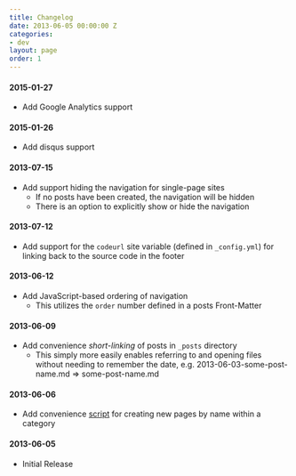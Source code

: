 ```yaml
---
title: Changelog
date: 2013-06-05 00:00:00 Z
categories:
- dev
layout: page
order: 1
---
```


#### 2015-01-27

- Add Google Analytics support

#### 2015-01-26

- Add disqus support

#### 2013-07-15

- Add support hiding the navigation for single-page sites
    - If no posts have been created, the navigation will be hidden
    - There is an option to explicitly show or hide the navigation

#### 2013-07-12

- Add support for the `codeurl` site variable (defined in `_config.yml`) for linking back to the source code in the footer

#### 2013-06-12

- Add JavaScript-based ordering of navigation
    - This utilizes the `order` number defined in a posts Front-Matter

#### 2013-06-09

- Add convenience _short-linking_ of posts in `_posts` directory
    - This simply more easily enables referring to and opening files without needing to remember the date, e.g. 2013-06-03-some-post-name.md => some-post-name.md

#### 2013-06-06

- Add convenience [script](http://bruth.github.io/jekyll-docs-template/doc/usage.html) for creating new pages by name within a category

#### 2013-06-05

- Initial Release
